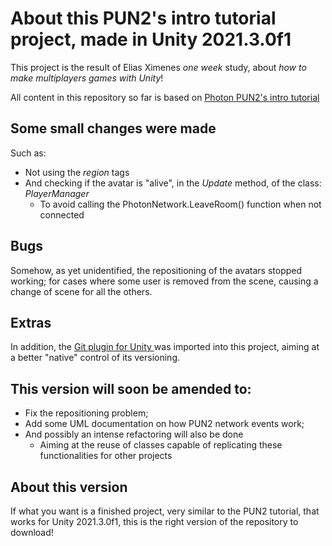 # About this PUN2's intro tutorial project, made in Unity 2021.3.0f1

This project is the result of Elias Ximenes *one week* study, about *how to make multiplayers games with Unity*!

All content in this repository so far is based on [Photon PUN2's intro tutorial](https://doc.photonengine.com/en-us/pun/current/demos-and-tutorials/pun-basics-tutorial/intro)

## Some small changes were made
Such as: 
- Not using the *region* tags
- And checking if the avatar is "alive", in the *Update* method, of the class: *PlayerManager*
  - To avoid calling the PhotonNetwork.LeaveRoom() function when not connected

## Bugs
Somehow, as yet unidentified, the repositioning of the avatars stopped working; for cases where some user is removed from the scene, causing a change of scene for all the others.

## Extras
In addition, the [Git plugin for Unity ](https://unity.github.com/) was imported into this project, aiming at a better "native" control of its versioning.

## This version will soon be amended to:

- Fix the repositioning problem;
- Add some UML documentation on how PUN2 network events work;
- And possibly an intense refactoring will also be done
  - Aiming at the reuse of classes capable of replicating these functionalities for other projects

## About this version
If what you want is a finished project, very similar to the PUN2 tutorial, that works for Unity 2021.3.0f1, this is the right version of the repository to download!